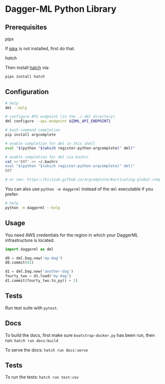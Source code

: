 # Dagger-ML Python Library

## Prerequisites

*pipx*

If [pipx](https://pypa.github.io/pipx/) is not installed, first do that.

*hatch*

Then install [hatch](https://hatch.pypa.io/latest/) via:

```bash
pipx install hatch
```

## Configuration

```bash
# help
dml --help

# configure API endpoint (in the ./.dml directory)
dml configure --api-endpoint ${DML_API_ENDPOINT}
```

```bash
# bash command completion
pip install argcomplete

# enable completion for dml in this shell
eval "$(python "$(which register-python-argcomplete)" dml)"

# enable completion for dml via bashrc
cat <<'EOT' >> ~/.bashrc
eval "$(python "$(which register-python-argcomplete)" dml)"
EOT

# or see: https://kislyuk.github.io/argcomplete/#activating-global-completion
```

You can also use `python -m daggerml` instead of the `dml` executable if you
prefer:

```bash
# help
python -m daggerml --help
```

## Usage

You need AWS credentials for the region in which your DaggerML infrastructure
is located.

```python
import daggerml as dml

d0 = dml.Dag.new('my-dag')
d0.commit(42)

d1 = dml.Dag.new('another-dag')
fourty_two = d1.load('my-dag')
d1.commit(fourty_two.to_py() + 1)
```

## Tests

Run test suite with `pytest`.

## Docs

To build the docs, first make sure `bootstrap-docker.py` has been run, then
run: `hatch run docs:build`

To serve the docs: `hatch run docs:serve`

## Tests

To run the tests: `hatch run test:cov`
